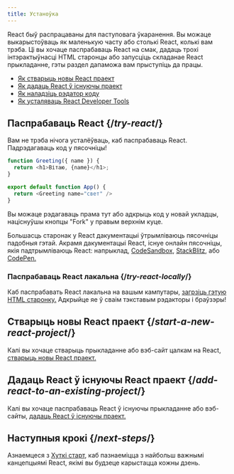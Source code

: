 ```yaml
---
title: Устаноўка
---
```


<Intro>

React быў распрацаваны для паступовага ўкаранення. Вы можаце выкарыстоўваць як маленькую часту або столькі React, колькі вам трэба. Ці вы хочаце паспрабаваць React на смак, дадаць трохі інтэрактыўнасці HTML старонцы або запусціць складанае React прыкладанне, гэты раздел дапаможа вам прыступіць да працы.

</Intro>

<YouWillLearn isChapter={true}>


* [Як стварыць новы React праект](/learn/start-a-new-react-project)
* [Як дадаць React ў існуючы праект](/learn/add-react-to-an-existing-project)
* [Як наладзіць рэдатор коду](/learn/editor-setup)
* [Як усталяваць React Developer Tools](/learn/react-developer-tools)

</YouWillLearn>

## Паспрабаваць React {/*try-react*/}

Вам не трэба нічога усталёўваць, каб паспрабаваць React. Падрэдагаваць код у пясочніцы!

<Sandpack>

```js
function Greeting({ name }) {
  return <h1>Вітаю, {name}</h1>;
}

export default function App() {
  return <Greeting name="свет" />
}
```

</Sandpack>

Вы можаце рэдагаваць прама тут або адкрыць код у новай укладцы, націснуўшы кнопцы "Fork" у правым верхнім куце.

Большасць старонак у React дакументацыі ўтрымліваюць пясочніцы падобныя гэтай. Акрамя дакументацыі React, існуе онлайн пясочніцы, якія падтрымліваюць React: напрыклад, [CodeSandbox](https://codesandbox.io/s/new), [StackBlitz](https://stackblitz.com/fork/react), або [CodePen.](https://codepen.io/pen?&editors=0010&layout=left&prefill_data_id=3f4569d1-1b11-4bce-bd46-89090eed5ddb)

### Паспрабаваць React лакальна {/*try-react-locally*/}

Каб паспрабавать React лакальна на вашым кампутары, [загрзіць гэтую HTML старонку.](https://gist.githubusercontent.com/gaearon/0275b1e1518599bbeafcde4722e79ed1/raw/db72dcbf3384ee1708c4a07d3be79860db04bff0/example.html) Адкрыйце яе ў сваім тэкставым рэдакторы і браўзэры!

## Стварыць новы React праект {/*start-a-new-react-project*/}
Калі вы хочаце стварыць прыкладанне або вэб-сайт цалкам на React, [стварыць новы React праект.](/learn/start-a-new-react-project)

## Дадаць React ў існуючы React праект {/*add-react-to-an-existing-project*/}

Калі вы хочаце паспрабаваць React ў існуючы прыкладанне або вэб-сайты, [дадаць React ў існуючы праект.](/learn/add-react-to-an-existing-project)

## Наступныя крокі {/*next-steps*/}
Азнаемцеся з [Хуткі старт](/learn), каб пазнаеміцца з найбольш важнымі канцепцыямі React, якімі вы будзеце карыстацца кожны дзень.
